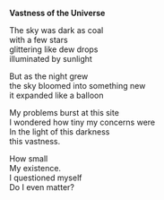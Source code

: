 **Vastness of the Universe**

The sky was dark as coal\
with a few stars\
glittering like dew drops\
illuminated by sunlight

But as the night grew\
the sky bloomed into something new\
it expanded like a balloon

My problems burst at this site\
I wondered how tiny my concerns were\
In the light of this darkness\
this vastness.

How small\
My existence.\
I questioned myself\
Do I even matter?